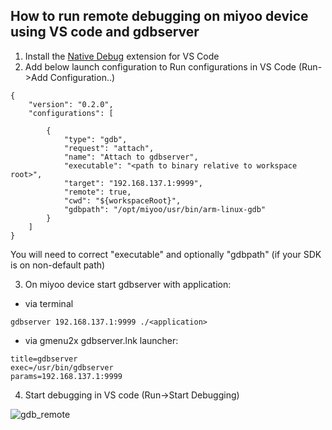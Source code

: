 
## How to run remote debugging on miyoo device using VS code and gdbserver

1. Install the [Native Debug](https://github.com/WebFreak001/code-debug) extension for VS Code
2. Add below launch configuration to Run configurations in VS Code (Run->Add Configuration..)

```
{
    "version": "0.2.0",
    "configurations": [
    
        {
            "type": "gdb",
            "request": "attach",
            "name": "Attach to gdbserver",
            "executable": "<path to binary relative to workspace root>",
            "target": "192.168.137.1:9999",
            "remote": true,
            "cwd": "${workspaceRoot}", 
            "gdbpath": "/opt/miyoo/usr/bin/arm-linux-gdb"
        }
    ]
}
```

You will need to correct "executable" and optionally "gdbpath" (if your SDK is on non-default path)

3. On miyoo device start gdbserver with application:

- via terminal

```
gdbserver 192.168.137.1:9999 ./<application>
```

- via gmenu2x gdbserver.lnk launcher:
```
title=gdbserver
exec=/usr/bin/gdbserver
params=192.168.137.1:9999
```

4. Start debugging in VS code (Run->Start Debugging)

![gdb_remote](imgs/gdb_remote.png)

